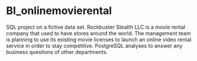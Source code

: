 # BI_onlinemovierental
SQL project on a fictive data set. Rockbuster Stealth LLC is a movie rental company that used to have stores around the world. The management team is planning to use its existing movie licenses to launch an online video rental service in order to stay competitive. PostgreSQL analyses to answer any business questions of other departments.
